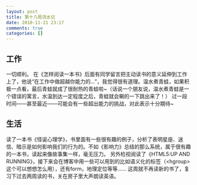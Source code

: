 ```yaml
---
layout: post
title: 第十八周流水记
date: 2010-11-21 23:17
comments: true
categories: []
---
```

<h2>工作</h2>
一切顺利。
在《怎样阅读一本书》后面有同学留言把主动读书的意义延伸到工作上了，他说“在工作中做超越你能力的…”，我觉得很有道理。温水煮青蛙，如果积极一点看，最后青蛙就成了很耐热的青蛙啦~（话说一个朋友说，温水煮青蛙是一个错误的寓言，水温到达一定程度之后，青蛙就会唰的一下跳出来了！）
过一段时间——甚至最近——可能会有一些超出能力的挑战，对此表示十分期待~
<h2>生活</h2>
读了一本书《怪诞心理学》，书里面有一些很有趣的例子，分析了表明星座、迷信、暗示是如何影响我们的行为的。不如《影响力》总结的那么系统，属于很有趣的一本书，读起来像故事集一样，毫无压力。
另外检视阅读了《HTML5:UP AND RUNNING》，接下来会在博客中用一些可以用到的比如语义化的标签（&lt;hgroup&gt;这个可以想想怎么用），还有form，地理定位等等……
这周就不再读新的书了，复习下过去两周读的书，关在房子里大声朗读英语。
